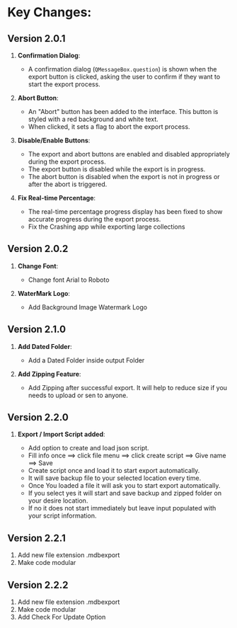 # Key Changes:

## Version 2.0.1

1. **Confirmation Dialog**:

   - A confirmation dialog (`QMessageBox.question`) is shown when the export button is clicked, asking the user to confirm if they want to start the export process.

2. **Abort Button**:

   - An "Abort" button has been added to the interface. This button is styled with a red background and white text.
   - When clicked, it sets a flag to abort the export process.

3. **Disable/Enable Buttons**:

   - The export and abort buttons are enabled and disabled appropriately during the export process.
   - The export button is disabled while the export is in progress.
   - The abort button is disabled when the export is not in progress or after the abort is triggered.

4. **Fix Real-time Percentage**:
   - The real-time percentage progress display has been fixed to show accurate progress during the export process.
   - Fix the Crashing app while exporting large collections

## Version 2.0.2

1. **Change Font**:

   - Change font Arial to Roboto

2. **WaterMark Logo**:

   - Add Background Image Watermark Logo

## Version 2.1.0

1. **Add Dated Folder**:

   - Add a Dated Folder inside output Folder

2. **Add Zipping Feature**:

   - Add Zipping after successful export. It will help to reduce size if you needs to upload or sen to anyone.

## Version 2.2.0

1. **Export / Import Script added**:

   - Add option to create and load json script.
   - Fill info once ==> click file menu ==> click create script ==> Give name ==> Save
   - Create script once and load it to start export automatically.
   - It will save backup file to your selected location every time.
   - Once You loaded a file it will ask you to start export automatically.
   - If you select yes it will start and save backup and zipped folder on your desire location.
   - If no it does not start immediately but leave input populated with your script information.

## Version 2.2.1

1. Add new file extension .mdbexport
2. Make code modular

## Version 2.2.2

1. Add new file extension .mdbexport
2. Make code modular
3. Add Check For Update Option
